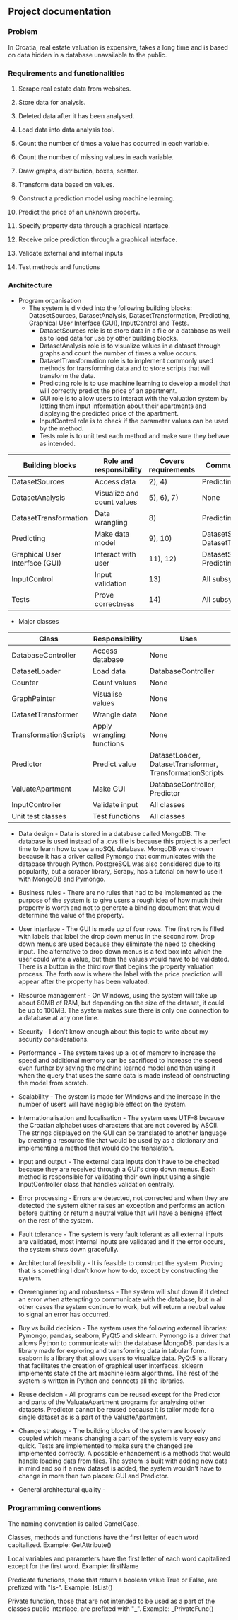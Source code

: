 ## Project documentation

### Problem

In Croatia, real estate valuation is expensive, takes a long time and is based on data hidden in a database
unavailable to the public.

### Requirements and functionalities

1) Scrape real estate data from websites.

2) Store data for analysis.
3) Deleted data after it has been analysed.
4) Load data into data analysis tool.

5) Count the number of times a value has occurred in each variable.
6) Count the number of missing values in each variable.
7) Draw graphs, distribution, boxes, scatter.

8) Transform data based on values.

9) Construct a prediction model using machine learning.
10) Predict the price of an unknown property.

11) Specify property data through a graphical interface.
12) Receive price prediction through a graphical interface.

13) Validate external and internal inputs

14) Test methods and functions

### Architecture

- Program organisation
  - The system is divided into the following building blocks: DatasetSources, DatasetAnalysis,
DatasetTransformation, Predicting, Graphical User Interface (GUI), InputControl and Tests.
    - DatasetSources role is to store data in a file or a database as well as to load data for use by other
building blocks.
    - DatasetAnalysis role is to visualize values in a dataset through graphs and count the number of times a
value occurs.
    - DatasetTransformation role is to implement commonly used methods for transforming data and to store
scripts that will transform the data.
    - Predicting role is to use machine learning to develop a model that will correctly predict the price of an
apartment.
    - GUI role is to allow users to interact with the valuation system by letting them input information about
their apartments and displaying the predicted price of the apartment.
    - InputControl role is to check if the parameter values can be used by the method.
    - Tests role is to unit test each method and make sure they behave as intended.

| Building blocks | Role and responsibility | Covers requirements | Communicates with |
| -- | -- | -- | -- |
| DatasetSources | Access data | 2), 4) | Predicting, GUI |
| DatasetAnalysis | Visualize and count values | 5), 6), 7) | None |
| DatasetTransformation | Data wrangling | 8) | Predicting |
| Predicting | Make data model | 9), 10) | DatasetSources, DatasetTransformation |
| Graphical User Interface (GUI) | Interact with user | 11), 12) | DatasetSources, Predicting |
| InputControl | Input validation | 13) | All subsystems |
| Tests | Prove correctness | 14) | All subsystems |

- Major classes

| Class | Responsibility | Uses |
| -- | -- | -- |
| DatabaseController | Access database | None |
| DatasetLoader | Load data | DatabaseController |
| Counter | Count values | None |
| GraphPainter | Visualise values | None |
| DatasetTransformer | Wrangle data | None |
| TransformationScripts | Apply wrangling functions | None |
| Predictor | Predict value | DatasetLoader, DatasetTransformer, TransformationScripts |
| ValuateApartment | Make GUI | DatabaseController, Predictor |
| InputController | Validate input | All classes |
| Unit test classes | Test functions | All classes |

- Data design - Data is stored in a database called MongoDB. The database is used instead of a .cvs file is because
this project is a perfect time to learn how to use a noSQL database. MongoDB was chosen because it has a driver
called Pymongo that communicates with the database through Python. PostgreSQL was also considered due to its
popularity, but a scraper library, Scrapy, has a tutorial on how to use it with MongoDB and Pymongo.

- Business rules - There are no rules that had to be implemented as the purpose of the system is to give users a rough
idea of how much their property is worth and not to generate a binding document that would determine the value of
the property.

- User interface - The GUI is made up of four rows. The first row is filled with labels that label the drop down menus
in the second row. Drop down menus are used because they eliminate the need to checking input. The alternative to
drop down menus is a text box into which the user could write a value, but then the values would have to be
validated. There is a button in the third row that begins the property valuation process. The forth row is where the
label with the price prediction will appear after the property has been valuated.

- Resource management - On Windows, using the system will take up about 80MB of RAM, but depending on the size of the
dataset, it could be up to 100MB. The system makes sure there is only one connection to a database at any one time.

- Security - I don't know enough about this topic to write about my security considerations.

- Performance - The system takes up a lot of memory to increase the speed and additional memory can be sacrificed to
increase the speed even further by saving the machine learned model and then using it when the query that uses the
same data is made instead of constructing the model from scratch.

- Scalability - The system is made for Windows and the increase in the number of users will have negligible effect on
the system.

- Internationalisation and localisation - The system uses UTF-8 because the Croatian alphabet uses characters that are
not covered by ASCII. The strings displayed on the GUI can be translated to another language by creating a resource
file that would be used by as a dictionary and implementing a method that would do the translation.

- Input and output - The external data inputs don't have to be checked because they are received through a GUI's drop
down menus. Each method is responsible for validating their own input using a single InputController class that
handles validation centrally.

- Error processing - Errors are detected, not corrected and when they are detected the system either raises an
exception and performs an action before quitting or return a neutral value that will have a benigne effect on the
rest of the system. 

- Fault tolerance - The system is very fault tolerant as all external inputs are validated, most internal inputs are
validated and if the error occurs, the system shuts down gracefully.

- Architectural feasibility - It is feasible to construct the system. Proving that is something I don't know how to do,
except by constructing the system.

- Overengineering and robustness - The system will shut down if it detect an error when attempting to communicate with
the database, but in all other cases the system continue to work, but will return a neutral value to signal an error
has occurred. 

- Buy vs build decision - The system uses the following external libraries: Pymongo, pandas, seaborn, PyQt5 and
sklearn. Pymongo is a driver that allows Python to communicate with the database MongoDB. pandas is a library made
for exploring and transforming data in tabular form. seaborn is a library that allows users to visualize data. PyQt5
is a library that facilitates the creation of graphical user interfaces. sklearn implements state of the art machine
learn algorithms. The rest of the system is written in Python and connects all the libraries.

- Reuse decision - All programs can be reused except for the Predictor and parts of the ValuateApartment programs for
analysing other datasets. Predictor cannot be reused because it is tailor made for a single dataset as is a part of
the ValuateApartment.

- Change strategy - The building blocks of the system are loosely coupled which means changing a part of the system is
very easy and quick. Tests are implemented to make sure the changed are implemented correctly. A possible
enhancement is a methods that would handle loading data from files. The system is built with adding new data in
mind and so if a new dataset is added, the system wouldn't have to change in more then two places: GUI and Predictor.

- General architectural quality - 

### Programming conventions

The naming convention is called CamelCase.

Classes, methods and functions have the first letter of each word capitalized. Example: GetAttribute()

Local variables and parameters have the first letter of each word capitalized except for the first word. Example:
firstName

Predicate functions, those that return a boolean value True or False, are prefixed with "Is-". Example: IsList()

Private function, those that are not intended to be used as a part of the classes public interface, are prefixed with "_". Example: _PrivateFunc()
